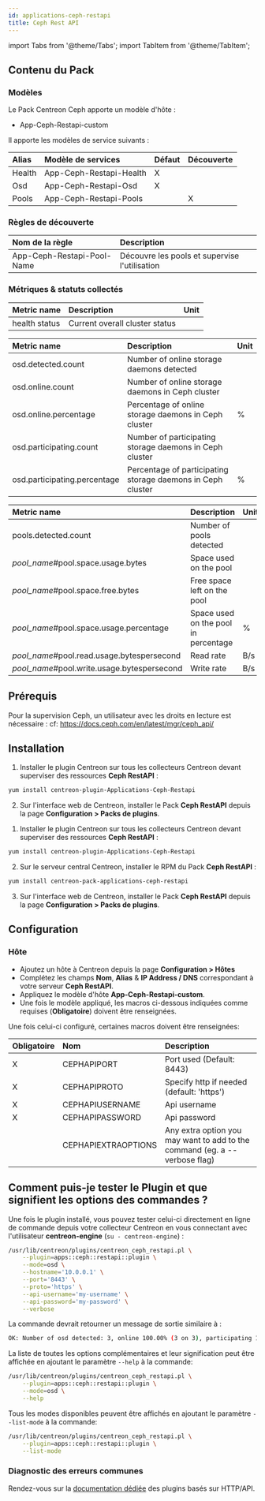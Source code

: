```yaml
---
id: applications-ceph-restapi
title: Ceph Rest API
---
```

import Tabs from '@theme/Tabs';
import TabItem from '@theme/TabItem';

## Contenu du Pack

### Modèles

Le Pack Centreon Ceph apporte un modèle d'hôte :
* App-Ceph-Restapi-custom

Il apporte les modèles de service suivants :

| Alias  | Modèle de services      | Défaut | Découverte |
|:-------|:------------------------|:--------|:----------|
| Health | App-Ceph-Restapi-Health | X       |           |
| Osd    | App-Ceph-Restapi-Osd    | X       |           |
| Pools  | App-Ceph-Restapi-Pools  |         | X         |

### Règles de découverte

| Nom de la règle            | Description                                   |
|:---------------------------|:----------------------------------------------|
| App-Ceph-Restapi-Pool-Name | Découvre les pools et supervise l'utilisation |

### Métriques & statuts collectés

<Tabs groupId="sync">
<TabItem value="Health" label="Health">

| Metric name   | Description                    | Unit  |
| :------------ | :----------------------------- | :---- |
| health status | Current overall cluster status |       |

</TabItem>
<TabItem value="Osd" label="Osd">

| Metric name                  | Description                                                 | Unit  |
| :--------------------------- | :---------------------------------------------------------- | :---- |
| osd.detected.count           | Number of online storage daemons detected                   |       |
| osd.online.count             | Number of online storage daemons in Ceph cluster            |       |
| osd.online.percentage        | Percentage of online storage daemons in Ceph cluster       | %     |
| osd.participating.count      | Number of participating storage daemons in Ceph cluster     |       |
| osd.participating.percentage | Percentage of participating storage daemons in Ceph cluster | %     |

</TabItem>
<TabItem value="Pools" label="Pools">

| Metric name                                 | Description                          | Unit  |
| :------------------------------------------ | :----------------------------------- | :---- |
| pools.detected.count                        | Number of pools detected             |       |
| *pool_name*#pool.space.usage.bytes          | Space used on the pool               |       |
| *pool_name*#pool.space.free.bytes           | Free space left on the pool          |       |
| *pool_name*#pool.space.usage.percentage     | Space used on the pool in percentage | %     |
| *pool_name*#pool.read.usage.bytespersecond  | Read rate                            | B/s   |
| *pool_name*#pool.write.usage.bytespersecond | Write rate                           | B/s   |

</TabItem>
</Tabs>

## Prérequis

Pour la supervision Ceph, un utilisateur avec les droits en lecture est nécessaire :
cf: https://docs.ceph.com/en/latest/mgr/ceph_api/

## Installation

<Tabs groupId="sync">
<TabItem value="Online License" label="Online License">

1. Installer le plugin Centreon sur tous les collecteurs Centreon devant superviser des ressources **Ceph RestAPI** :

```bash
yum install centreon-plugin-Applications-Ceph-Restapi
```

2. Sur l'interface web de Centreon, installer le Pack **Ceph RestAPI** depuis la page **Configuration > Packs de plugins**.

</TabItem>

<TabItem value="Offline License" label="Offline License">

1. Installer le plugin Centreon sur tous les collecteurs Centreon devant superviser des ressources **Ceph RestAPI** :

```bash
yum install centreon-plugin-Applications-Ceph-Restapi
```

2. Sur le serveur central Centreon, installer le RPM du Pack **Ceph RestAPI** :

```bash
yum install centreon-pack-applications-ceph-restapi
```

3. Sur l'interface web de Centreon, installer le Pack **Ceph RestAPI** depuis la page **Configuration > Packs de plugins**.

</TabItem>
</Tabs>

## Configuration

### Hôte

* Ajoutez un hôte à Centreon depuis la page **Configuration > Hôtes**
* Complétez les champs **Nom**, **Alias** & **IP Address / DNS** correspondant à votre serveur **Ceph RestAPI**.
* Appliquez le modèle d'hôte **App-Ceph-Restapi-custom**.
* Une fois le modèle appliqué, les macros ci-dessous indiquées comme requises (**Obligatoire**) doivent être renseignées.

Une fois celui-ci configuré, certaines macros doivent être renseignées:

| Obligatoire | Nom                 | Description                                                                |
| :---------- | :------------------ | :------------------------------------------------------------------------- |
| X           | CEPHAPIPORT         | Port used (Default: 8443)                                                  |
| X           | CEPHAPIPROTO        | Specify http if needed (default: 'https')                                  |
| X           | CEPHAPIUSERNAME     | Api username                                                               |
| X           | CEPHAPIPASSWORD     | Api password                                                               |
|             | CEPHAPIEXTRAOPTIONS | Any extra option you may want to add to the command (eg. a --verbose flag) |

## Comment puis-je tester le Plugin et que signifient les options des commandes ? 

Une fois le plugin installé, vous pouvez tester celui-ci directement en ligne
de commande depuis votre collecteur Centreon en vous connectant avec
l'utilisateur **centreon-engine** (`su - centreon-engine`) :

```bash
/usr/lib/centreon/plugins/centreon_ceph_restapi.pl \
    --plugin=apps::ceph::restapi::plugin \
    --mode=osd \
    --hostname='10.0.0.1' \
    --port='8443' \
    --proto='https' \
    --api-username='my-username' \
    --api-password='my-password' \
    --verbose
```

La commande devrait retourner un message de sortie similaire à :

```bash
OK: Number of osd detected: 3, online 100.00% (3 on 3), participating 100.00% (3 on 3) | 'osd.detected.count'=3;;;0; 'osd.online.count'=3;;;0;3 'osd.online.percentage'=100.00%;;;0;100 'osd.participating.count'=3;;;0;3 'osd.participating.percentage'=100.00%;;;0;100
```

La liste de toutes les options complémentaires et leur signification peut être
affichée en ajoutant le paramètre `--help` à la commande:

```bash
/usr/lib/centreon/plugins/centreon_ceph_restapi.pl \
    --plugin=apps::ceph::restapi::plugin \
    --mode=osd \
    --help
```

Tous les modes disponibles peuvent être affichés en ajoutant le paramètre 
`--list-mode` à la commande:

```bash
/usr/lib/centreon/plugins/centreon_ceph_restapi.pl \
    --plugin=apps::ceph::restapi::plugin \
    --list-mode
```

### Diagnostic des erreurs communes

Rendez-vous sur la [documentation dédiée](../getting-started/how-to-guides/troubleshooting-plugins.md#http-and-api-checks)
des plugins basés sur HTTP/API.
